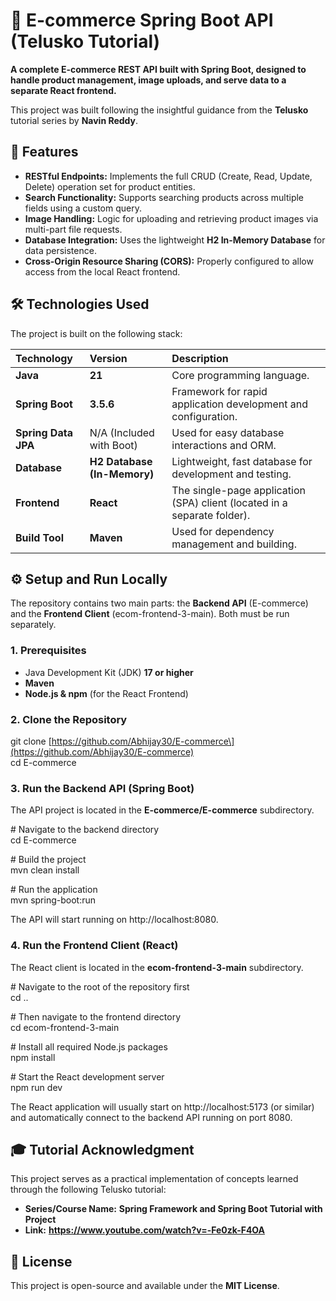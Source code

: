 # **🚀 E-commerce Spring Boot API (Telusko Tutorial)**

**A complete E-commerce REST API built with Spring Boot, designed to handle product management, image uploads, and serve data to a separate React frontend.**

This project was built following the insightful guidance from the **Telusko** tutorial series by **Navin Reddy**.

## **🌟 Features**

* **RESTful Endpoints:** Implements the full CRUD (Create, Read, Update, Delete) operation set for product entities.  
* **Search Functionality:** Supports searching products across multiple fields using a custom query.  
* **Image Handling:** Logic for uploading and retrieving product images via multi-part file requests.  
* **Database Integration:** Uses the lightweight **H2 In-Memory Database** for data persistence.  
* **Cross-Origin Resource Sharing (CORS):** Properly configured to allow access from the local React frontend.

## **🛠️ Technologies Used**

The project is built on the following stack:

| Technology | Version | Description |
| :---- | :---- | :---- |
| **Java** | **21** | Core programming language. |
| **Spring Boot** | **3.5.6** | Framework for rapid application development and configuration. |
| **Spring Data JPA** | N/A (Included with Boot) | Used for easy database interactions and ORM. |
| **Database** | **H2 Database (In-Memory)** | Lightweight, fast database for development and testing. |
| **Frontend** | **React** | The single-page application (SPA) client (located in a separate folder). |
| **Build Tool** | **Maven** | Used for dependency management and building. |

## **⚙️ Setup and Run Locally**

The repository contains two main parts: the **Backend API** (E-commerce) and the **Frontend Client** (ecom-frontend-3-main). Both must be run separately.

### **1\. Prerequisites**

* Java Development Kit (JDK) **17 or higher**  
* **Maven**  
* **Node.js & npm** (for the React Frontend)

### **2\. Clone the Repository**

git clone \[https://github.com/Abhijay30/E-commerce\](https://github.com/Abhijay30/E-commerce)  
cd E-commerce

### **3\. Run the Backend API (Spring Boot)**

The API project is located in the **E-commerce/E-commerce** subdirectory.

\# Navigate to the backend directory  
cd E-commerce

\# Build the project   
mvn clean install

\# Run the application  
mvn spring-boot:run

The API will start running on http://localhost:8080.

### **4\. Run the Frontend Client (React)**

The React client is located in the **ecom-frontend-3-main** subdirectory.

\# Navigate to the root of the repository first  
cd ..

\# Then navigate to the frontend directory  
cd ecom-frontend-3-main

\# Install all required Node.js packages  
npm install

\# Start the React development server  
npm run dev

The React application will usually start on http://localhost:5173 (or similar) and automatically connect to the backend API running on port 8080\.

## **🎓 Tutorial Acknowledgment**

This project serves as a practical implementation of concepts learned through the following Telusko tutorial:

* **Series/Course Name:** **Spring Framework and Spring Boot Tutorial with Project**  
* **Link:** **https://www.youtube.com/watch?v=-Fe0zk-F4OA**

## **📜 License**

This project is open-source and available under the **MIT License**.
